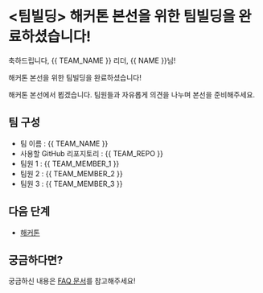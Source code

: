 # <팀빌딩> 해커톤 본선을 위한 팀빌딩을 완료하셨습니다!

축하드립니다, {{ TEAM_NAME }} 리더, {{ NAME }}님!

해커톤 본선을 위한 팀빌딩을 완료하셨습니다!

해커톤 본선에서 뵙겠습니다. 팀원들과 자유롭게 의견을 나누며 본선을 준비해주세요.

## 팀 구성

* 팀 이름 : {{ TEAM_NAME }}
* 사용할 GitHub 리포지토리 : {{ TEAM_REPO }}
* 팀원 1 : {{ TEAM_MEMBER_1 }}
* 팀원 2 : {{ TEAM_MEMBER_2 }}
* 팀원 3 : {{ TEAM_MEMBER_3 }}

##  다음 단계

- [해커톤](https://hgrd.kr/hackathon-guide)


## 궁금하다면?

궁금하신 내용은 [FAQ 문서](https://hgrd.kr/faq)를 참고해주세요!
